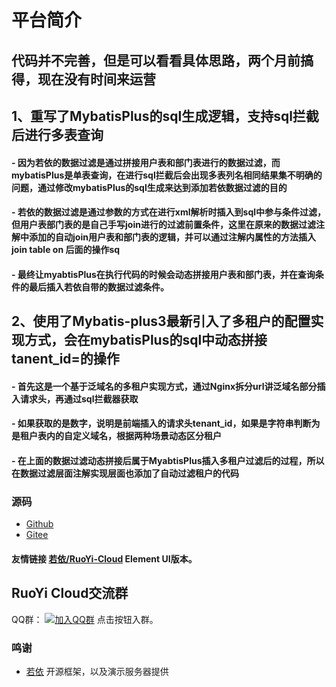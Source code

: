 # 平台简介
## 代码并不完善，但是可以看看具体思路，两个月前搞得，现在没有时间来运营    

## 1、重写了MybatisPlus的sql生成逻辑，支持sql拦截后进行多表查询
####     - 因为若依的数据过滤是通过拼接用户表和部门表进行的数据过滤，而mybatisPlus是单表查询，在进行sql拦截后会出现多表列名相同结果集不明确的问题，通过修改mybatisPlus的sql生成来达到添加若依数据过滤的目的
####     - 若依的数据过滤是通过参数的方式在进行xml解析时插入到sql中参与条件过滤，但用户表部门表的是自己手写join进行的过滤前置条件，这里在原来的数据过滤注解中添加的自动join用户表和部门表的逻辑，并可以通过注解内属性的方法插入join table on 后面的操作sq
####     - 最终让myabtisPlus在执行代码的时候会动态拼接用户表和部门表，并在查询条件的最后插入若依自带的数据过滤条件。

## 2、使用了Mybatis-plus3最新引入了多租户的配置实现方式，会在mybatisPlus的sql中动态拼接tanent_id=的操作
####     - 首先这是一个基于泛域名的多租户实现方式，通过Nginx拆分url讲泛域名部分插入请求头，再通过sql拦截器获取
####     - 如果获取的是数字，说明是前端插入的请求头tenant_id，如果是字符串判断为是租户表内的自定义域名，根据两种场景动态区分租户
####     - 在上面的数据过滤动态拼接后属于MyabtisPlus插入多租户过滤后的过程，所以在数据过滤层面注解实现层面也添加了自动过滤租户的代码

### 源码

- [Github](https://github.com/Eaydenser/RuoyiCloud-mybatisPlus-Tenant)
- [Gitee](https://gitee.com/eaydesner/ruo-yi-cloud-pro-max-plus)

#### 友情链接 [若依/RuoYi-Cloud](https://gitee.com/y_project/RuoYi-Cloud) Element UI版本。
## RuoYi Cloud交流群

QQ群：  [![加入QQ群](https://img.shields.io/badge/755109875-blue.svg)](https://jq.qq.com/?_wv=1027&k=5JGXHPD)  点击按钮入群。

### 鸣谢
- [若依](https://gitee.com/y_project/RuoYi) 开源框架，以及演示服务器提供
